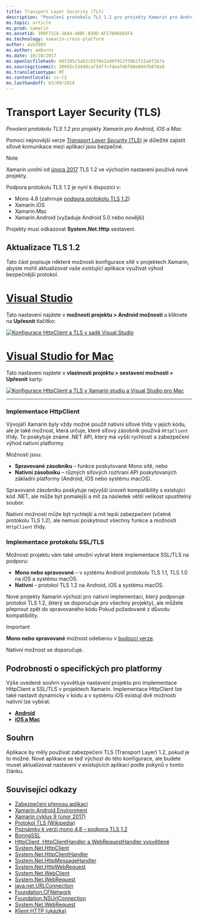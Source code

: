 ```yaml
---
title: Transport Layer Security (TLS)
description: "Povolení protokolu TLS 1.2 pro projekty Xamarin pro Android, iOS a Mac"
ms.topic: article
ms.prod: xamarin
ms.assetid: 399F71C6-16A4-4ABC-B30D-AF17D066A5FA
ms.technology: xamarin-cross-platform
author: asb3993
ms.author: amburns
ms.date: 10/10/2017
ms.openlocfilehash: b0f205c5ab2c65f0e2a99f912f3961f12a4f2b7a
ms.sourcegitcommit: 30055c534d9caf5dffcfdeafd6f08e666fb870a8
ms.translationtype: MT
ms.contentlocale: cs-CZ
ms.lasthandoff: 03/09/2018
---
```

# <a name="transport-layer-security-tls"></a>Transport Layer Security (TLS)

_Povolení protokolu TLS 1.2 pro projekty Xamarin pro Android, iOS a Mac_

Pomocí nejnovější verze [ _Transport Layer Security_ (TLS)](https://en.wikipedia.org/wiki/Transport_Layer_Security) je důležité zajistit síťové komunikace mezi aplikací jsou bezpečné.

> [!NOTE]
> Xamarin uvolní od [února 2017](https://releases.xamarin.com/stable-release-cycle-9/) TLS 1.2 ve výchozím nastavení používá nové projekty.

Podpora protokolu TLS 1.2 je nyní k dispozici v:

* Mono 4.8 (zahrnuje [podpora protokolu TLS 1.2](http://www.mono-project.com/docs/about-mono/releases/4.8.0/#tls-12-support))
* Xamarin.iOS
* Xamarin.Mac
* Xamarin.Android (vyžaduje Android 5.0 nebo novější)

Projekty musí odkazovat **System.Net.Http** sestavení. 

## <a name="updating-to-tls-12"></a>Aktualizace TLS 1.2

Tato část popisuje některé možnosti konfigurace sítě v projektech Xamarin, abyste mohli aktualizovat vaše _existující_ aplikace využívat výhod bezpečnější protokol.


# <a name="visual-studiotabvswin"></a>[Visual Studio](#tab/vswin)

Tato nastavení najdete v **možnosti projektu > Android možnosti** a kliknete na **Upřesnit** tlačítko: 

[![Konfigurace HttpClient a TLS v sadě Visual Studio](transport-layer-security-images/properties-vs-sml.png)](transport-layer-security-images/properties-vs.png#lightbox)

# <a name="visual-studio-for-mactabvsmac"></a>[Visual Studio for Mac](#tab/vsmac)
Tato nastavení najdete v **vlastnosti projektu > sestavení možnosti > Upřesnit** karty:

[![Konfigurace HttpClient a TLS v Xamarin studiu a Visual Studio pro Mac](transport-layer-security-images/properties-xs-sml.png)](transport-layer-security-images/properties-xs.png#lightbox)

-----


### <a name="httpclient-implementation"></a>Implementace HttpClient

Vývojáři Xamarin byly vždy možné použít nativní síťové třídy v jejich kódu, ale je také možnost, která určuje, které síťový zásobník používá `HttpClient` třídy. To poskytuje známé .NET API, který má vyšší rychlosti a zabezpečení výhod nativní platformy.

Možnosti jsou:

- **Spravované zásobníku** – funkce poskytované Mono sítě, nebo
- **Nativní zásobníku** – různých síťových rozhraní API poskytovaných základní platformy (Android, iOS nebo systému macOS).

Spravované zásobníku poskytuje nejvyšší úroveň kompatibility s existující kód .NET, ale může být pomalejší a mít za následek větší velikost spustitelný soubor.

Nativní možnosti může být rychlejší a mít lepší zabezpečení (včetně protokolu TLS 1.2), ale nemusí poskytnout všechny funkce a možnosti `HttpClient` třídy.


### <a name="ssltls-implementation"></a>Implementace protokolu SSL/TLS

Možnosti projektu vám také umožní vybrat které implementace SSL/TLS na podporu:

- **Mono nebo spravované** – v systému Android protokolu TLS 1.1, TLS 1.0 na iOS a systému macOS.
- **Nativní** – protokol TLS 1.2 na Android, iOS a systému macOS.

Nové projekty Xamarin výchozí pro nativní implementaci, který podporuje protokol TLS 1.2, (který se doporučuje pro všechny projekty), ale můžete přepnout zpět do spravovaného kódu Pokud požadované z důvodu kompatibility.

> [!IMPORTANT]
> **Mono nebo spravované** možnost odeberou v [budoucí verze](https://developer.xamarin.com/releases/ios/xamarin.ios_10/xamarin.ios_10.8/).
>
> Nativní možnost se doporučuje.

## <a name="platform-specific-details"></a>Podrobnosti o specifických pro platformy

Výše uvedené souhrn vysvětluje nastavení projektu pro implementace HttpClient a SSL/TLS v projektech Xamarin. Implementace HttpClient lze také nastavit dynamicky v kódu a v systému iOS existují dvě možnosti nativní lze vybírat.

- [**Android**](~/android/app-fundamentals/http-stack.md)
- [**iOS a Mac**](~/cross-platform/macios/http-stack.md)


## <a name="summary"></a>Souhrn

Aplikace by měly používat zabezpečení TLS (Transport Layer) 1.2, pokud je to možné.
Nové aplikace se teď výchozí do této konfigurace, ale budete muset aktualizovat nastavení v existujících aplikací podle pokynů v tomto článku.

## <a name="related-links"></a>Související odkazy

- [Zabezpečení přenosu aplikací](~/ios/app-fundamentals/ats.md)
- [Xamarin.Android Environment](~/android/deploy-test/environment.md)
- [Xamarin cyklus 9 (únor 2017)](https://releases.xamarin.com/stable-release-cycle-9/)
- [Protokol TLS (Wikipedia)](https://en.wikipedia.org/wiki/Transport_Layer_Security)
- [Poznámky k verzi mono 4.8 – podpora TLS 1.2](http://www.mono-project.com/docs/about-monohttps://developer.xamarin.com/releases/4.8.0/#tls-12-support)
- [BoringSSL](https://boringssl.googlesource.com/boringssl/)
- [HttpClient, HttpClientHandler a WebRequestHandler vysvětlené](https://blogs.msdn.microsoft.com/henrikn/2012/08/07/httpclient-httpclienthandler-and-webrequesthandler-explained/)
- [System.Net.HttpClient](https://msdn.microsoft.com/en-us/library/system.net.http.httpclient(v=vs.118).aspx)
- [System.Net.HttpClientHandler](https://msdn.microsoft.com/en-us/library/system.net.http.httpclienthandler(v=vs.118).aspx)
- [System.Net.HttpMessageHandler](https://msdn.microsoft.com/en-us/library/system.net.http.httpmessagehandler(v=vs.118).aspx)
- [System.Net.HttpWebRequest](https://msdn.microsoft.com/en-us/library/system.net.httpwebrequest(v=vs.110).aspx)
- [System.Net.WebClient](https://msdn.microsoft.com/en-us/library/system.net.webclient(v=vs.110).aspx)
- [System.Net.WebRequest](https://msdn.microsoft.com/en-us/library/system.net.webrequest(v=vs.110).aspx)
- [java.net.URLConnection](http://developer.android.com/reference/java/net/URLConnection.html)
- [Foundation.CFNetwork](https://developer.xamarin.com/api/type/CoreFoundation.CFNetwork/)
- [Foundation.NSUrlConnection](https://developer.xamarin.com/api/type/Foundation.NSUrlConnection/)
- [System.Net.WebRequest](https://msdn.microsoft.com/en-us/library/system.net.webrequest(v=vs.110).aspx)
- [Klient HTTP (ukázka)](https://developer.xamarin.com/samples/monotouch/HttpClient/)
